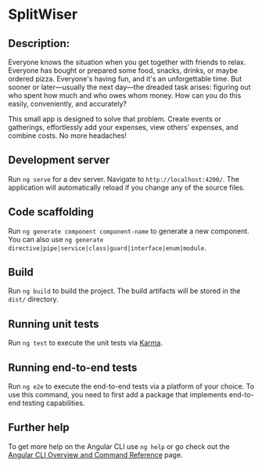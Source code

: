 # SplitWiser

## Description:
Everyone knows the situation when you get together with friends to relax. Everyone has bought or prepared some food, snacks, drinks, or maybe ordered pizza. Everyone's having fun, and it's an unforgettable time. But sooner or later—usually the next day—the dreaded task arises: figuring out who spent how much and who owes whom money. How can you do this easily, conveniently, and accurately?

This small app is designed to solve that problem. Create events or gatherings, effortlessly add your expenses, view others’ expenses, and combine costs. No more headaches!

## Development server

Run `ng serve` for a dev server. Navigate to `http://localhost:4200/`. The application will automatically reload if you change any of the source files.

## Code scaffolding

Run `ng generate component component-name` to generate a new component. You can also use `ng generate directive|pipe|service|class|guard|interface|enum|module`.

## Build

Run `ng build` to build the project. The build artifacts will be stored in the `dist/` directory.

## Running unit tests

Run `ng test` to execute the unit tests via [Karma](https://karma-runner.github.io).

## Running end-to-end tests

Run `ng e2e` to execute the end-to-end tests via a platform of your choice. To use this command, you need to first add a package that implements end-to-end testing capabilities.

## Further help

To get more help on the Angular CLI use `ng help` or go check out the [Angular CLI Overview and Command Reference](https://angular.dev/tools/cli) page.
